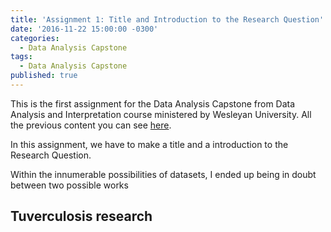 ```yaml
---
title: 'Assignment 1: Title and Introduction to the Research Question'
date: '2016-11-22 15:00:00 -0300'
categories:
  - Data Analysis Capstone
tags:
  - Data Analysis Capstone
published: true
---
```


This is the first assignment for the Data Analysis Capstone from Data Analysis and Interpretation course ministered by Wesleyan University.
All the previous content you can see [here](https://yan-duarte.github.io/tags/).

In this assignment, we have to make a title and a introduction to the Research Question.

Within the innumerable possibilities of datasets, I ended up being in doubt between two possible works

## Tuverculosis research


